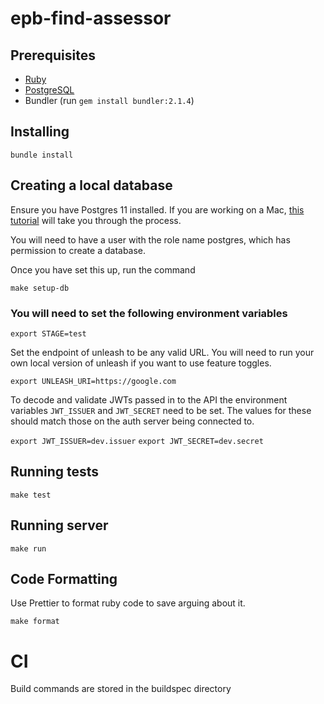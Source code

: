 # epb-find-assessor

## Prerequisites

* [Ruby](https://www.ruby-lang.org/en/)
* [PostgreSQL](https://www.postgresql.org/)
* Bundler (run `gem install bundler:2.1.4`)

## Installing
`bundle install`

## Creating a local database

Ensure you have Postgres 11 installed. If you are working on a Mac, [this tutorial](https://www.codementor.io/engineerapart/getting-started-with-postgresql-on-mac-osx-are8jcopb) will take you through the process.

You will need to have a user with the role name postgres, which has permission to create a database.

Once you have set this up, run the command

`make setup-db`

### You will need to set the following environment variables

`export STAGE=test`

Set the endpoint of unleash to be any valid URL. You will need to run your own local version of unleash if you want to use feature toggles.  

`export UNLEASH_URI=https://google.com`

To decode and validate JWTs passed in to the API the environment variables `JWT_ISSUER` and `JWT_SECRET` need to be set. 
The values for these should match those on the auth server being connected to.

`export JWT_ISSUER=dev.issuer`
`export JWT_SECRET=dev.secret`

## Running tests
`make test`

## Running server
`make run`

## Code Formatting 
Use Prettier to format ruby code to save arguing about it.

`make format`

# CI
Build commands are stored in the buildspec directory
